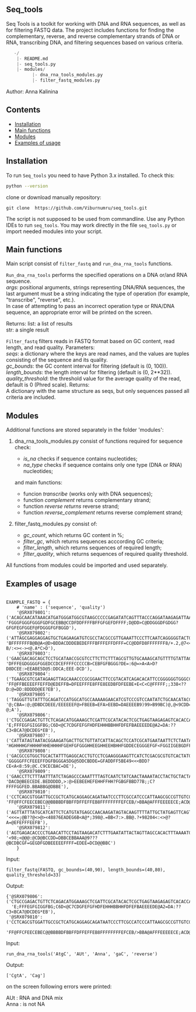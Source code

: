 ## Seq_tools

Seq Tools is a toolkit for working with DNA and RNA sequences, as well as for filtering FASTQ data. The project includes functions for finding the complementary, reverse, and reverse complementary strands of DNA or RNA, transcribing DNA, and filtering sequences based on various criteria.

 ```python
    -/
     |- README.md
     |- seq_tools.py 
     |- modules/
           |- dna_rna_tools_modules.py
           |- filter_fastq_modules.py
 ```

Author: Anna Kalinina

## Contents

- [Installation](#Installation)
- [Main functions](##Main-functions)
- [Modules](##modules)
- [Examples of usage](##examples-of-usage)

## Installation
To run `Seq_tools` you need to have Python 3.x installed. To check this: 
 ```bash
python --version
  ```
clone or download manually repository: 
 ```
git clone  https://github.com/Viburnumru/seq_tools.git
 ```
The script is not supposed to be used from commandline. Use any Python IDEs to run `seq_tools`.
You may work directly in the file `seq_tools.py` or import needed modules into your script.

## Main functions

Main script consist of `filter_fastq` and `run_dna_rna_tools` functions.

`Run_dna_rna_tools` performs the specified operations on a DNA or/and RNA sequence.  
*args*: positional arguments, strings representing DNA/RNA sequences, the last argument must be a string indicating the type of operation (for example, "transcribe", "reverse", etc.).  
In case of attempting to pass an incorrect operation type or RNA/DNA sequence, an appropriate error will be printed on the screen.

Returns:
list: a list of results  
str: a single result  

`Filter_fastq` filters reads in FASTQ format based on GC content, read length, and read quality.
Parameters:  
*seqs*: a dictionary where the keys are read names, and the values are tuples consisting of the sequence and its quality.  
*gc_bounds*: the GC content interval for filtering (default is (0, 100)).  
*length_bounds*: the length interval for filtering (default is (0, 2**32)).  
*quality_threshold*: the threshold value for the average quality of the read, default is 0 (Phred scale). 
Returns:  
A dictionary with the same structure as seqs, but only sequences passed all criteria are included.

## Modules

Additional functions are stored separately in the folder 'modules':
1. dna_rna_tools_modules.py
   consist of functions required for sequence check:
    - *is_na* checks if sequence contains nucleotides;
    - *na_type* checks if sequence contains only one type (DNA or RNA) nucleotides;
      
   and main functions:
   
    - funcion *transcribe* (works only with DNA sequences);
    - function *complement* returns complementary strand; 
    - function *reverse returns* reverse strand;
    - function *reverse_complement* returns reverse complement strand;

2. filter_fastq_modules.py consist of:   
   - *gc_count*, which returns GC content in %;
   - *filter_gc*, which returns sequences acccording GC criteria;
   - *filter_length*, which returns sequences of required length;
   - *filter_quality*, which returns sequences of required quality threshold.


All functions from modules could be imported and used separately.


## Examples of usage
```

EXAMPLE_FASTQ = {
    # 'name' : ('sequence', 'quality')
    '@SRX079801': ('ACAGCAACATAAACATGATGGGATGGCGTAAGCCCCCGAGATATCAGTTTACCCAGGATAAGAGATTAAATTATGAGCAACATTATTAA', 'FGGGFGGGFGGGFGDFGCEBB@CCDFDDFFFFBFFGFGEFDFFFF;D@DD>C@DDGGGDFGDGG?GFGFEGFGGEF@FDGGGFGFBGGD'),
    '@SRX079802': ('ATTAGCGAGGAGGAGTGCTGAGAAGATGTCGCCTACGCCGTTGAAATTCCCTTCAATCAGGGGGTACTGGAGGATACGAGTTTGTGTG', 'BFFFFFFFB@B@A<@D>BDDACDDDEBEDEFFFBFFFEFFDFFF=CC@DDFD8FFFFFFF8/+.2,@7<<:?B/:<><-><@.A*C>D'),
    '@SRX079803': ('GAACGACAGCAGCTCCTGCATAACCGCGTCCTTCTTCTTTAGCGTTGTGCAAAGCATGTTTTGTATTACGGGCATCTCGAGCGAATC', 'DFFFEGDGGGGFGGEDCCDCEFFFFCCCCCB>CEBFGFBGGG?DE=:6@=>A<A>D?D8DCEE:>EEABE5D@5:DDCA;EEE-DCD'),
    '@SRX079804': ('TGAAGCGTCGATAGAAGTTAGCAAACCCGCGGAACTTCCGTACATCAGACACATTCCGGGGGGTGGGCCAATCCATGATGCCTTTG', 'FF@FFBEEEEFFEFFD@EDEFFB=DFEEFFFE8FFE8EEDBFDFEEBE+E<C<C@FFFFF;;338<??D:@=DD:8DDDD@EE?EB'),
    '@SRX079805': ('TAGGGTTGTATTTGCAGATCCATGGCATGCCAAAAAGAACATCGTCCCGTCCAATATCTGCAACATACCAGTTGGTTGGTA', '@;CBA=:@;@DBDCDEEE/EEEEEEF@>FBEEB=EFA>EEBD=DAEEEEB9)99>B99BC)@,@<9CDD=C,5;B::?@;A'),
    '@SRX079806': ('CTGCCGAGACTGTTCTCAGACATGGAAAGCTCGATTCGCATACACTCGCTGAGTAAGAGAGTCACACCAAATCACAGATT', 'E;FFFEGFGIGGFBG;C6D<@C7CDGFEFGFHDFEHHHBBHHFDFEFBAEEEEDE@A2=DA:??C3<BCA7@DCDEG*EB'),
    '@SRX079807': ('CATTATAGTAATACGGAAGATGACTTGCTGTTATCATTACAGCTCCATCGCATGAATAATTCTCTAATATAGTTGTCAT', 'HGHHHHGFHHHHFHHEHHHHFGEHFGFGGGHHEEGHHEEHBHHFGDDECEGGGEFGF<FGGIIGEBGDFFFGFFGGFGF'),
    '@SRX079808': ('GACGCCGTGGCTGCACTATTTGAGGCACCTGTCCTCGAAGGGAAGTTCATCTCGACGCGTGTCACTATGACATGAATG', 'GGGGGFFCFEEEFFDGFBGGGA5DG@5DDCBDDE=GFADDFF5BE49<<<BDD?CE<A<8:59;@C.C9CECBAC=DE'),
    '@SRX079809': ('GAACCTTCTTTAATTTATCTAGAGCCCAAATTTTAGTCAATCTATCAACTAAAATACCTACTGCTACTACAAGTATT', 'DACD@BEECEDE.BEDDDDD,>:@>EEBEEHEFEHHFFHH?FGBGFBBD77B;;C?FFFFGGFED.BBABBG@DBBE'),
    '@SRX079810': ('CCTCAGCGTGGATTGCCGCTCATGCAGGAGCAGATAATCCCTTCGCCATCCCATTAAGCGCCGTTGTCGGTATTCC', 'FF@FFCFEECEBEC@@BBBBDFBBFFDFFEFFEB8FFFFFFFFEFCEB/>BBA@AFFFEEEEECE;ACD@DBBEEE'),
    '@SRX079811': ('AGTTATTTATGCATCATTCTCATGTATGAGCCAACAAGATAGTACAAGTTTTATTGCTATGAGTTCAGTACAACA', '<<<=;@B??@<>@><48876EADEG6B<A@*;398@.=BB<7:>.BB@.?+98204<:<>@?A=@EFEFFFEEFB'),
    '@SRX079812': ('AGTGAGACACCCCTGAACATTCCTAGTAAGACATCTTTGAATATTACTAGTTAGCCACACTTTAAAATGACCCG', '<98;<@@@:@CD@BCCDD=DBBCEBBAAA@9???@BCDBCGF=GEGDFGDBEEEEEFFFF=EDEE=DCD@@BBC')
    }  
```

Input: 

```
filter_fastq(FASTQ, gc_bounds=(40,90), length_bounds=(40,80), quality_threshold=33)
```
Output: 
```
{'@SRX079806': ('CTGCCGAGACTGTTCTCAGACATGGAAAGCTCGATTCGCATACACTCGCTGAGTAAGAGAGTCACACCAAATCACAGATT',
  'E;FFFEGFGIGGFBG;C6D<@C7CDGFEFGFHDFEHHHBBHHFDFEFBAEEEEDE@A2=DA:??C3<BCA7@DCDEG*EB'),
 '@SRX079810': ('CCTCAGCGTGGATTGCCGCTCATGCAGGAGCAGATAATCCCTTCGCCATCCCATTAAGCGCCGTTGTCGGTATTCC',
  'FF@FFCFEECEBEC@@BBBBDFBBFFDFFEFFEB8FFFFFFFFEFCEB/>BBA@AFFFEEEEECE;ACD@DBBEEE')}
```


Input:
```
run_dna_rna_tools('AtgC', 'AUt', 'Anna', 'gaC', 'reverse')
```
Output:
```
['CgtA', 'Cag']
```
on the screen following errors were printed:

AUt : RNA and DNA mix  
Anna : is not NA




